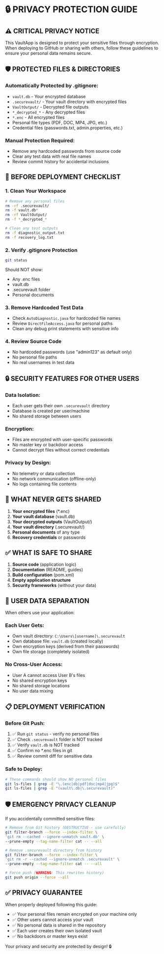 # 🔒 PRIVACY PROTECTION GUIDE

## ⚠️ **CRITICAL PRIVACY NOTICE**

This VaultApp is designed to protect your sensitive files through encryption. When deploying to GitHub or sharing with others, follow these guidelines to ensure your personal data remains secure.

## 🛡️ **PROTECTED FILES & DIRECTORIES**

### **Automatically Protected by .gitignore:**

- `vault.db` - Your encrypted database
- `.securevault/` - Your vault directory with encrypted files
- `VaultOutput/` - Decrypted file outputs
- `*_decrypted_*` - Any decrypted files
- `*.enc` - All encrypted files
- Personal file types (PDF, DOC, MP4, JPG, etc.)
- Credential files (passwords.txt, admin.properties, etc.)

### **Manual Protection Required:**

- Remove any hardcoded passwords from source code
- Clear any test data with real file names
- Review commit history for accidental inclusions

## 🔐 **BEFORE DEPLOYMENT CHECKLIST**

### **1. Clean Your Workspace**

```bash
# Remove any personal files
rm -rf .securevault/
rm -f vault.db*
rm -rf VaultOutput/
rm -f *_decrypted_*

# Clean any test outputs
rm -f diagnostic_output.txt
rm -f recovery_log.txt
```

### **2. Verify .gitignore Protection**

```bash
git status
```

Should NOT show:

- Any .enc files
- vault.db
- .securevault folder
- Personal documents

### **3. Remove Hardcoded Test Data**

- Check `AutoDiagnostic.java` for hardcoded file names
- Review `DirectFileAccess.java` for personal paths
- Clean any debug print statements with sensitive info

### **4. Review Source Code**

- No hardcoded passwords (use "admin123" as default only)
- No personal file paths
- No real usernames in test data

## 🔒 **SECURITY FEATURES FOR OTHER USERS**

### **Data Isolation:**

- Each user gets their own `.securevault` directory
- Database is created per user/machine
- No shared storage between users

### **Encryption:**

- Files are encrypted with user-specific passwords
- No master key or backdoor access
- Cannot decrypt files without correct credentials

### **Privacy by Design:**

- No telemetry or data collection
- No network communication (offline-only)
- No logs containing file contents

## 🚫 **WHAT NEVER GETS SHARED**

1. **Your encrypted files** (\*.enc)
2. **Your vault database** (vault.db)
3. **Your decrypted outputs** (VaultOutput/)
4. **Your vault directory** (.securevault/)
5. **Personal documents** of any type
6. **Recovery credentials** or passwords

## ✅ **WHAT IS SAFE TO SHARE**

1. **Source code** (application logic)
2. **Documentation** (README, guides)
3. **Build configuration** (pom.xml)
4. **Empty application structure**
5. **Security frameworks** (without your data)

## 🔧 **USER DATA SEPARATION**

When others use your application:

### **Each User Gets:**

- Own vault directory: `C:\Users\[username]\.securevault`
- Own database file: `vault.db` (created locally)
- Own encryption keys (derived from their passwords)
- Own file storage (completely isolated)

### **No Cross-User Access:**

- User A cannot access User B's files
- No shared encryption keys
- No shared storage locations
- No user data mixing

## 📋 **DEPLOYMENT VERIFICATION**

### **Before Git Push:**

1. ✅ Run `git status` - verify no personal files
2. ✅ Check `.securevault` folder is NOT tracked
3. ✅ Verify `vault.db` is NOT tracked
4. ✅ Confirm no \*.enc files in git
5. ✅ Review commit diff for sensitive data

### **Safe to Deploy:**

```bash
# These commands should show NO personal files
git ls-files | grep -E "\.(enc|db|pdf|doc|mp4|jpg)$"
git ls-files | grep -E "(vault\.db|\.securevault)"
```

## 🛡️ **EMERGENCY PRIVACY CLEANUP**

If you accidentally committed sensitive files:

```bash
# Remove from Git history (DESTRUCTIVE - use carefully)
git filter-branch --force --index-filter \
'git rm --cached --ignore-unmatch vault.db' \
--prune-empty --tag-name-filter cat -- --all

# Remove .securevault directory from history
git filter-branch --force --index-filter \
'git rm -r --cached --ignore-unmatch .securevault' \
--prune-empty --tag-name-filter cat -- --all

# Force push (WARNING: This rewrites history)
git push origin --force --all
```

## ✅ **PRIVACY GUARANTEE**

When properly deployed following this guide:

- ✅ Your personal files remain encrypted on your machine only
- ✅ Other users cannot access your vault
- ✅ No personal data is shared in the repository
- ✅ Each user creates their own isolated vault
- ✅ No backdoors or master keys exist

Your privacy and security are protected by design! 🔒
